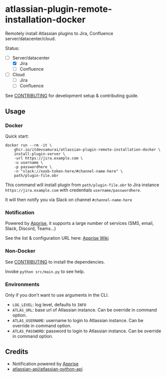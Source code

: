 # atlassian-plugin-remote-installation-docker

Remotely install Atlassian plugins to Jira, Confluence server/datacenter/cloud.

Status:

* [ ] Server/datacenter
  * [x] Jira
  * [ ] Confluence
* [ ] Cloud
  * [ ] Jira
  * [ ] Confluence

See [CONTRIBUTING](CONTRIBUTING.MD) for development setup & contributing guide.

## Usage

### Docker

Quick start:

```shell
docker run --rm -it \
    ghcr.io/itdevsamurai/atlassian-plugin-remote-installation-docker \
    install-plugin-server \
    -url https://jira.example.com \
    -u username \
    -p passwordhere \
    -n "slack://xoxb-token-here/#channel-name-here" \
    path/plugin-file.obr
```

This command will install plugin from `path/plugin-file.obr` to Jira
instance `https://jira.example.com` with credentials `username/passwordhere`.

It will then notify you via Slack on channel `#channel-name-here`

### Notification

Powered by [Apprise](https://github.com/caronc/apprise-api), it supports a large
number of services (SMS, email, Slack, Discord, Teams...)

See the list & configuration URL here: [Apprise Wiki](https://github.com/caronc/apprise/wiki)

### Non-Docker

See [CONTRIBUTING](CONTRIBUTING.MD) to install the dependencies.

Invoke `python src/main.py` to see help.

### Environments

Only if you don't want to use arguments in the CLI.

* `LOG_LEVEL`: log level, defaults to `INFO`
* `ATLAS_URL`: base url of Atlassian instance. Can be override in command option.
* `ATLAS_USERNAME`: username to login to Atlassian instance. Can be override in command option.
* `ATLAS_PASSWORD`: password to login to Atlassian instance. Can be override in command option.

## Credits

* Notification powered by [Apprise](https://github.com/caronc/apprise-api)
* [atlassian-api/atlassian-python-api](https://github.com/atlassian-api/atlassian-python-api)
